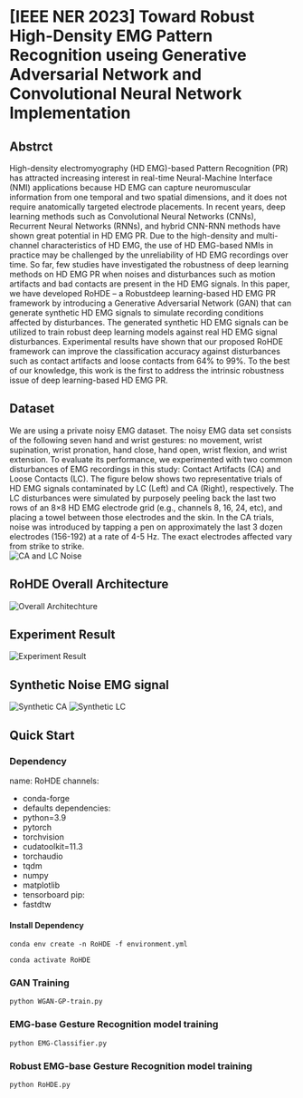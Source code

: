# [IEEE NER 2023] Toward Robust High-Density EMG Pattern Recognition useing Generative Adversarial Network and Convolutional Neural Network Implementation

## Abstrct
High-density electromyography (HD EMG)-based Pattern Recognition (PR) has attracted increasing interest in real-time Neural-Machine Interface (NMI) applications because HD EMG can capture neuromuscular information from one temporal and two spatial dimensions, and it does not require anatomically targeted electrode placements. In recent years, deep learning methods such as Convolutional Neural Networks (CNNs), Recurrent Neural Networks (RNNs), and hybrid CNN-RNN methods have shown great potential in HD EMG PR. Due to the high-density and multi-channel characteristics of HD EMG, the use of HD EMG-based NMIs in practice may be challenged by the unreliability of HD EMG recordings over time. So far, few studies have investigated the robustness of deep learning methods on HD EMG PR when noises and disturbances such as motion artifacts and bad contacts are present in the HD EMG signals. In this paper, we have developed RoHDE – a Robustdeep learning-based HD EMG PR framework by introducing a Generative Adversarial Network (GAN) that can generate synthetic HD EMG signals to simulate recording conditions affected by disturbances. The generated synthetic HD EMG signals can be utilized to train robust deep learning models against real HD EMG signal disturbances. Experimental results have shown that our proposed RoHDE framework can improve the classification accuracy against disturbances such as contact artifacts and loose contacts from 64% to 99%. To the best of our knowledge, this work is the first to address the intrinsic robustness issue of deep learning-based HD EMG PR.
## Dataset
We are using a private noisy EMG dataset.
The noisy EMG data set consists of the following seven hand and wrist gestures: no movement, wrist supination, wrist pronation, hand close, hand open, wrist flexion, and wrist extension. To evaluate its performance, we experimented with two common disturbances of EMG recordings in this study: Contact Artifacts (CA) and Loose Contacts (LC). The figure below shows two representative trials of HD EMG signals contaminated by LC (Left) and CA (Right), respectively. The LC disturbances were simulated by purposely peeling back the last two rows of an 8×8 HD EMG electrode grid (e.g., channels 8, 16, 24, etc), and placing a towel between those electrodes and the skin. In the CA trials, noise was introduced by tapping a pen on approximately the last 3 dozen electrodes (156-192) at a rate of 4-5 Hz. The exact electrodes affected vary from strike to strike.  
![CA and LC Noise](Images/HD_EMG_LC_CA.png)
## RoHDE Overall Architecture
![Overall Architechture](Images/Overall_Achiecture.png)

## Experiment Result
![Experiment Result](Images/Experiment.png)

## Synthetic Noise EMG signal
![Synthetic CA](Images/Synthetic%20CA.png)
![Synthetic LC](Images/Synthetic%20LC.png)

## Quick Start
### Dependency
  name: RoHDE
channels:
  - conda-forge
  - defaults
dependencies:
  - python=3.9
  - pytorch
  - torchvision
  - cudatoolkit=11.3
  - torchaudio
  - tqdm
  - numpy
  - matplotlib
  - tensorboard
pip:
  - fastdtw
  
#### Install Dependency
```
conda env create -n RoHDE -f environment.yml
```
```
conda activate RoHDE
```

### GAN Training
```
python WGAN-GP-train.py
```
### EMG-base Gesture Recognition model training
```
python EMG-Classifier.py
```
### Robust  EMG-base Gesture Recognition model training
```
python RoHDE.py
```
